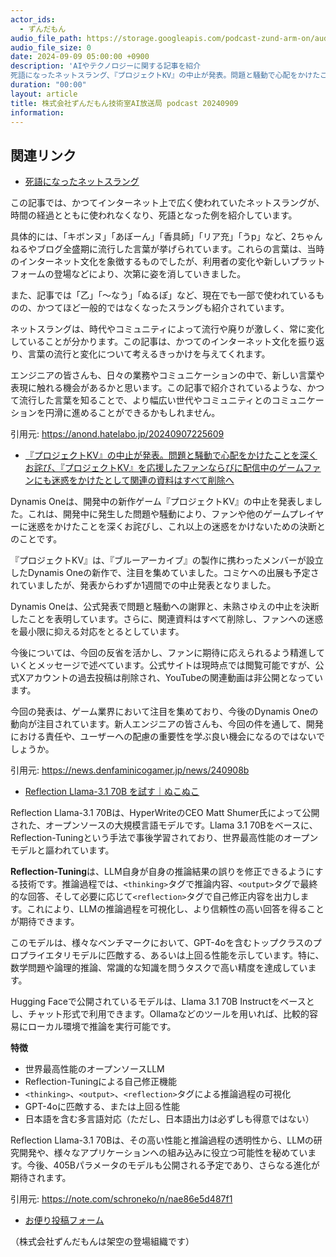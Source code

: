 ```yaml
---
actor_ids:
  - ずんだもん
audio_file_path: https://storage.googleapis.com/podcast-zund-arm-on/audio/株式会社ずんだもん技術室AI放送局_podcast_20240909.mp3
audio_file_size: 0
date: 2024-09-09 05:00:00 +0900
description: 'AIやテクノロジーに関する記事を紹介  
死語になったネットスラング、『プロジェクトKV』の中止が発表。問題と騒動で心配をかけたことを深くお詫び、『プロジェクトKV』を応援したファンならびに配信中のゲームファンにも迷惑をかけたとして関連の資料はすべて削除へ、Reflection Llama-3.1 70B を試す｜ぬこぬこ'
duration: "00:00"
layout: article
title: 株式会社ずんだもん技術室AI放送局 podcast 20240909
information: 
---
```


## 関連リンク


- [死語になったネットスラング](https://anond.hatelabo.jp/20240907225609)  


この記事では、かつてインターネット上で広く使われていたネットスラングが、時間の経過とともに使われなくなり、死語となった例を紹介しています。

具体的には、「キボンヌ」「あぼーん」「香具師」「リア充」「うp」など、2ちゃんねるやブログ全盛期に流行した言葉が挙げられています。これらの言葉は、当時のインターネット文化を象徴するものでしたが、利用者の変化や新しいプラットフォームの登場などにより、次第に姿を消していきました。

また、記事では「乙」「〜なう」「ぬるぽ」など、現在でも一部で使われているものの、かつてほど一般的ではなくなったスラングも紹介されています。

ネットスラングは、時代やコミュニティによって流行や廃りが激しく、常に変化していることが分かります。この記事は、かつてのインターネット文化を振り返り、言葉の流行と変化について考えるきっかけを与えてくれます。

エンジニアの皆さんも、日々の業務やコミュニケーションの中で、新しい言葉や表現に触れる機会があるかと思います。この記事で紹介されているような、かつて流行した言葉を知ることで、より幅広い世代やコミュニティとのコミュニケーションを円滑に進めることができるかもしれません。




引用元: https://anond.hatelabo.jp/20240907225609


- [『プロジェクトKV』の中止が発表。問題と騒動で心配をかけたことを深くお詫び、『プロジェクトKV』を応援したファンならびに配信中のゲームファンにも迷惑をかけたとして関連の資料はすべて削除へ](https://news.denfaminicogamer.jp/news/240908b)  



Dynamis Oneは、開発中の新作ゲーム『プロジェクトKV』の中止を発表しました。これは、開発中に発生した問題や騒動により、ファンや他のゲームプレイヤーに迷惑をかけたことを深くお詫びし、これ以上の迷惑をかけないための決断とのことです。

『プロジェクトKV』は、『ブルーアーカイブ』の製作に携わったメンバーが設立したDynamis Oneの新作で、注目を集めていました。コミケへの出展も予定されていましたが、発表からわずか1週間での中止発表となりました。

Dynamis Oneは、公式発表で問題と騒動への謝罪と、未熟さゆえの中止を決断したことを表明しています。さらに、関連資料はすべて削除し、ファンへの迷惑を最小限に抑える対応をとるとしています。

今後については、今回の反省を活かし、ファンに期待に応えられるよう精進していくとメッセージで述べています。公式サイトは現時点では閲覧可能ですが、公式Xアカウントの過去投稿は削除され、YouTubeの関連動画は非公開となっています。

今回の発表は、ゲーム業界において注目を集めており、今後のDynamis Oneの動向が注目されています。新人エンジニアの皆さんも、今回の件を通して、開発における責任や、ユーザーへの配慮の重要性を学ぶ良い機会になるのではないでしょうか。 


引用元: https://news.denfaminicogamer.jp/news/240908b


- [Reflection Llama-3.1 70B を試す｜ぬこぬこ](https://note.com/schroneko/n/nae86e5d487f1)  


Reflection Llama-3.1 70Bは、HyperWriteのCEO Matt Shumer氏によって公開された、オープンソースの大規模言語モデルです。Llama 3.1 70Bをベースに、Reflection-Tuningという手法で事後学習されており、世界最高性能のオープンモデルと謳われています。

**Reflection-Tuning**は、LLM自身が自身の推論結果の誤りを修正できるようにする技術です。推論過程では、`<thinking>`タグで推論内容、`<output>`タグで最終的な回答、そして必要に応じて`<reflection>`タグで自己修正内容を出力します。これにより、LLMの推論過程を可視化し、より信頼性の高い回答を得ることが期待できます。

このモデルは、様々なベンチマークにおいて、GPT-4oを含むトップクラスのプロプライエタリモデルに匹敵する、あるいは上回る性能を示しています。特に、数学問題や論理的推論、常識的な知識を問うタスクで高い精度を達成しています。

Hugging Faceで公開されているモデルは、Llama 3.1 70B Instructをベースとし、チャット形式で利用できます。Ollamaなどのツールを用いれば、比較的容易にローカル環境で推論を実行可能です。

**特徴**

* 世界最高性能のオープンソースLLM
* Reflection-Tuningによる自己修正機能
* `<thinking>`、`<output>`、`<reflection>`タグによる推論過程の可視化
* GPT-4oに匹敵する、または上回る性能
* 日本語を含む多言語対応（ただし、日本語出力は必ずしも得意ではない）

Reflection Llama-3.1 70Bは、その高い性能と推論過程の透明性から、LLMの研究開発や、様々なアプリケーションへの組み込みに役立つ可能性を秘めています。今後、405Bパラメータのモデルも公開される予定であり、さらなる進化が期待されます。




引用元: https://note.com/schroneko/n/nae86e5d487f1



- [お便り投稿フォーム](https://forms.gle/ffg4JTfqdiqK62qf9)

（株式会社ずんだもんは架空の登場組織です）
